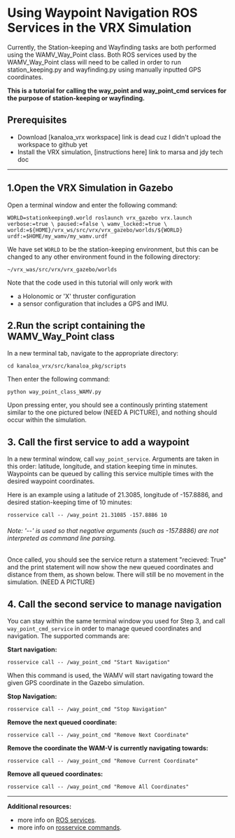 # Using Waypoint Navigation ROS Services in the VRX Simulation
Currently, the Station-keeping and Wayfinding tasks are both performed using the WAMV_Way_Point class. Both ROS services used by the WAMV_Way_Point class will need to be called in order to run station_keeping.py and wayfinding.py using manually inputted GPS coordinates. 

__This is a tutorial for calling the way_point and way_point_cmd services for the purpose of station-keeping or wayfinding.__

## Prerequisites

- Download [kanaloa_vrx workspace]  link is dead cuz I didn't upload the workspace to github yet
- Install the VRX simulation, [instructions here] link to marsa and jdy tech doc

<hr>

## 1.Open the VRX Simulation in Gazebo
Open a terminal window and enter the following command:

`WORLD=stationkeeping0.world
roslaunch vrx_gazebo vrx.launch verbose:=true \
      paused:=false \
      wamv_locked:=true \
      world:=${HOME}/vrx_ws/src/vrx/vrx_gazebo/worlds/${WORLD} urdf:=$HOME/my_wamv/my_wamv.urdf`

We have set `WORLD` to be the station-keeping environment, but this can be changed to any other environment found in the following directory:

 `~/vrx_was/src/vrx/vrx_gazebo/worlds`

Note that the code used in this tutorial will only work with 
- a Holonomic or 'X' thruster configuration
- a sensor configuration that includes a GPS and IMU.


## 2.Run the script containing the WAMV_Way_Point class

In a new terminal tab, navigate to the appropriate directory:

`cd kanaloa_vrx/src/kanaloa_pkg/scripts` 

Then enter the following command:

`python way_point_class_WAMV.py`

Upon pressing enter, you should see a continously printing statement similar to the one pictured below (NEED A PICTURE), and nothing should occur within the simulation.


## 3. Call the first service to add a waypoint

In a new terminal window, call `way_point_service`. Arguments are taken in this order: latitude, longitude, and station keeping time in minutes. Waypoints can be queued by calling this service multiple times with the desired waypoint coordinates.

Here is an example using a latitude of 21.3085, longitude of -157.8886, and desired station-keeping time of 10 minutes:

`rosservice call -- /way_point 21.31085 -157.8886 10`

###### Note: '--' is used so that negative arguments (such as -157.8886) are not interpreted as command line parsing.

Once called, you should see the service return a statement "recieved: True" and the print statement will now show the new queued coordinates and distance from them, as shown below. There will still be no movement in the simulation. (NEED A PICTURE)


## 4. Call the second service to manage navigation
You can stay within the same terminal window you used for Step 3, and call `way_point_cmd_service` in order to manage queued coordinates and navigation. The supported commands are:

__Start navigation:__

`rosservice call -- /way_point_cmd "Start Navigation"`

When this command is used, the WAMV will start navigating toward the given GPS coordinate in the Gazebo simulation.

__Stop Navigation:__

`rosservice call -- /way_point_cmd "Stop Navigation"`


__Remove the next queued coordinate:__

`rosservice call -- /way_point_cmd "Remove Next Coordinate"`


__Remove the coordinate the WAM-V is currently navigating towards:__

`rosservice call -- /way_point_cmd "Remove Current Coordinate"`


__Remove all queued coordinates:__

`rosservice call -- /way_point_cmd "Remove All Coordinates"`

<hr>

__Additional resources:__
- more info on [ROS services](http://wiki.ros.org/Services). 
- more info on [rosservice commands](http://wiki.ros.org/rosservice).
